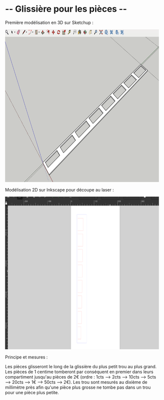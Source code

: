 # -- Glissière pour les pièces -- #

Première modélisation en 3D sur Sketchup :

<img src="../../Images/Glissiere_sketchup.png" alt="Glissière Sketchup" height="500"/>

Modélisation 2D sur Inkscape pour découpe au laser :

<img src="../../Images/glissiere_inkscape_2.png" alt="Glissière Inkscape" height="500"/>

Principe et mesures :

Les pièces glisseront le long de la glissière du plus petit trou au plus grand. Les pièces de 1 centime tomberont par conséquent en premier dans leurs
compartiment jusqu'au pièces de 2€ (ordre : 1cts --> 2cts --> 10cts --> 5cts --> 20cts --> 1€ --> 50cts --> 2€).
Les trou sont mesurés au dixième de millimètre près afin qu'une pièce plus grosse ne tombe pas dans un trou pour une pièce plus petite.

